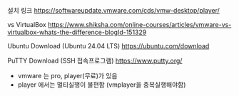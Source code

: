 설치 링크 
https://softwareupdate.vmware.com/cds/vmw-desktop/player/

vs VirtualBox
https://www.shiksha.com/online-courses/articles/vmware-vs-virtualbox-whats-the-difference-blogId-151329

Ubuntu Download (Ubuntu 24.04 LTS)
https://ubuntu.com/download

PuTTY Download (SSH 접속프로그램)
https://www.putty.org/

- vmware 는 pro, player(무료)가 있음
- player 에서는 멀티실행이 불편함 (vmplayer을 중복실행해야함)